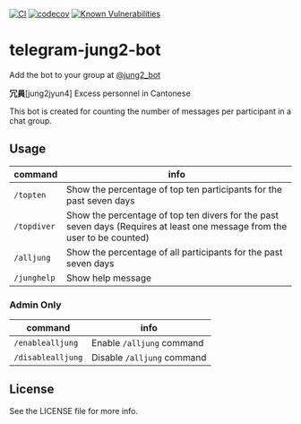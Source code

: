 [![CI](https://github.com/siutsin/telegram-jung2-bot/actions/workflows/ci.yaml/badge.svg)](https://github.com/siutsin/telegram-jung2-bot/actions/workflows/ci.yaml)
[![codecov](https://codecov.io/gh/siutsin/telegram-jung2-bot/branch/master/graph/badge.svg?token=0bIxFvEufG)](https://codecov.io/gh/siutsin/telegram-jung2-bot)
[![Known Vulnerabilities](https://snyk.io/test/github/siutsin/telegram-jung2-bot/badge.svg?targetFile=package.json)](https://snyk.io/test/github/siutsin/telegram-jung2-bot?targetFile=package.json)

# telegram-jung2-bot

Add the bot to your group at [@jung2_bot](https://bit.ly/github-jung2bot)

<b>冗員</b>[jung2jyun4] Excess personnel in Cantonese

This bot is created for counting the number of messages per participant in a chat group.

## Usage

|command|info|
|---|---|
|`/topten`|Show the percentage of top ten participants for the past seven days|
|`/topdiver`|Show the percentage of top ten divers for the past seven days (Requires at least one message from the user to be counted)|
|`/alljung`|Show the percentage of all participants for the past seven days|
|`/junghelp`|Show help message|

### Admin Only
|command|info|
|---|---|
|`/enablealljung`|Enable `/alljung` command|
|`/disablealljung`|Disable `/alljung` command|

## License

See the LICENSE file for more info.
